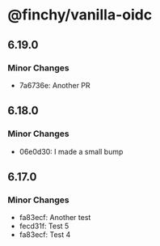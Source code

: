 # @finchy/vanilla-oidc

## 6.19.0

### Minor Changes

- 7a6736e: Another PR

## 6.18.0

### Minor Changes

- 06e0d30: I made a small bump

## 6.17.0

### Minor Changes

- fa83ecf: Another test
- fecd31f: Test 5
- fa83ecf: Test 4
